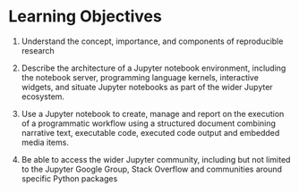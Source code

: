 # Learning Objectives

1. Understand the concept, importance, and components of reproducible research

2. Describe the architecture of a Jupyter notebook environment, including the notebook server, programming language kernels, interactive widgets, and situate Jupyter notebooks as part of the wider Jupyter ecosystem.

3. Use a Jupyter notebook to create, manage and report on the execution of a programmatic workflow using a structured document combining narrative text, executable code, executed code output and embedded media items.

4. Be able to access the wider Jupyter community, including but not limited to the Jupyter Google Group, Stack Overflow and communities around specific Python packages
